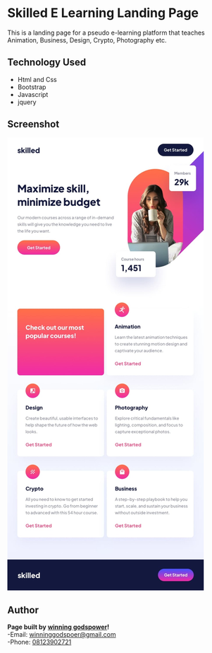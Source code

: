 # Skilled E Learning Landing Page

This is a landing page for a pseudo e-learning platform that teaches Animation, Business, Design, Crypto, Photography etc.

## Technology Used
- Html and Css
- Bootstrap
- Javascript
- jquery

## Screenshot
![screenshot of the Landign page](s41jo4pkbnhmvywkxctf.jpg)

## Author
**Page built by [winning godspower](https://winningtech.tk)!**  
-Email: [winninggodspoer@gmail.com](mailto:winninggodspoer@gmail.com)  
-Phone: [08123902721](tel:08123902721)
